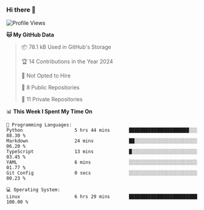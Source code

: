 ### Hi there 👋

<!--
**huayuan4396/huayuan4396** is a ✨ _special_ ✨ repository because its `README.md` (this file) appears on your GitHub profile.

Here are some ideas to get you started:

- 🔭 I’m currently working on ...
- 🌱 I’m currently learning ...
- 👯 I’m looking to collaborate on ...
- 🤔 I’m looking for help with ...
- 💬 Ask me about ...
- 📫 How to reach me: ...
- 😄 Pronouns: ...
- ⚡ Fun fact: ...
-->

<!--START_SECTION:waka-->
![Profile Views](http://img.shields.io/badge/Profile%20Views-0-blue)

**🐱 My GitHub Data** 

> 📦 78.1 kB Used in GitHub's Storage 
 > 
> 🏆 14 Contributions in the Year 2024
 > 
> 🚫 Not Opted to Hire
 > 
> 📜 8 Public Repositories 
 > 
> 🔑 11 Private Repositories 
 > 
📊 **This Week I Spent My Time On** 

```text
💬 Programming Languages: 
Python                   5 hrs 44 mins       ██████████████████████░░░   88.30 % 
Markdown                 24 mins             ██░░░░░░░░░░░░░░░░░░░░░░░   06.20 % 
TypeScript               13 mins             █░░░░░░░░░░░░░░░░░░░░░░░░   03.45 % 
YAML                     6 mins              ░░░░░░░░░░░░░░░░░░░░░░░░░   01.77 % 
Git Config               0 secs              ░░░░░░░░░░░░░░░░░░░░░░░░░   00.23 % 

💻 Operating System: 
Linux                    6 hrs 29 mins       █████████████████████████   100.00 % 
```


<!--END_SECTION:waka-->
